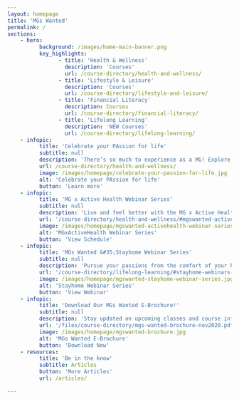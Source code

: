 ```yaml
---
layout: homepage
title: 'MGs Wanted'
permalink: /
sections:
    - hero:
          background: /images/home-main-banner.png
          key_highlights:
                - title: 'Health & Wellness'
                  description: 'Courses'
                  url: /course-directory/health-and-wellness/
                - title: 'Lifestyle & Leisure'
                  description: 'Courses'
                  url: /course-directory/lifestyle-and-leisure/
                - title: 'Financial Literacy'
                  description: Courses
                  url: /course-directory/financial-literacy/
                - title: 'Lifelong Learning'
                  description: 'NEW Courses'
                  url: /course-directory/lifelong-learning/
    - infopic:
          title: 'Celebrate your PAssion for life'
          subtitle: null
          description: 'There’s so much to experience as a MG! Explore your interests with our selection of articles and find the perfect course for your needs.<br><br>Live your passion and start your learning journey with us today!'
          url: /course-directory/health-and-wellness/
          image: /images/homepage/celebrate-your-passion-for-life.jpg
          alt: 'Celebrate your PAssion for life'
          button: 'Learn more'
    - infopic:
          title: 'MG x Active Health Webinar Series'
          subtitle: null
          description: 'Live and feel better with the MG x Active Health Webinar Series! Join Active Health coaches from SportsSG via Zoom and start your journey to a healthier you. <br><br>Browse our webinar schedule to learn more and sign up now!'
          url: '/course-directory/health-and-wellness/#mgswanted-activehealth-webinar'
          image: /images/homepage/mgswanted-activehealth-webinar-series.jpg
          alt: 'MGxActiveHealth Webinar Series'
          button: 'View Schedule'
    - infopic:
          title: 'MGs Wanted &#35;Stayhome Webinar Series'
          subtitle: null
          description: 'Pursue your passions from the comfort of your home with the MGs Wanted #Stayhome Webinar Series!<br><br>Browse our webinar schedule to sign up for new courses or catch up on past videos ranging from Health & Wellness and Lifestyle & Leisure to Lifelong Learning and Financial Literacy.'
          url: '/course-directory/lifelong-learning/#stayhome-webinars-series'
          image: /images/homepage/mgswanted-stayhome-webinar-series.jpg
          alt: 'Stayhome Webinar Series'
          button: 'View Webinar'
    - infopic:
          title: 'Download Our MGs Wanted E-Brochure!'
          subtitle: null
          description: 'Stay updated on upcoming classes and course information with our latest e-brochure.'
          url: '/files/course-directory/mgs-wanted-brochure-nov2020.pdf?utm_source=programmes_homepage'
          image: /images/homepage/mgswanted-brochure.jpg
          alt: 'MGs Wanted E-Brochure'
          button: 'Download Now'
    - resources:
          title: 'Be in the know'
          subtitle: Articles
          button: 'More Articles'
          url: /articles/

---
```


